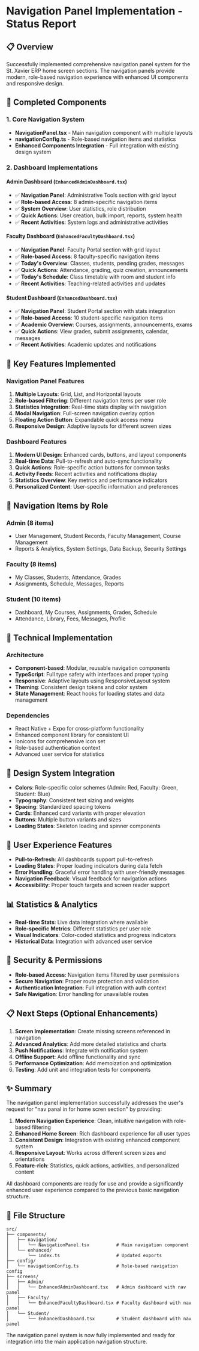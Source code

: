 # Navigation Panel Implementation - Status Report

## 📋 Overview

Successfully implemented comprehensive navigation panel system for the St. Xavier ERP home screen sections. The navigation panels provide modern, role-based navigation experience with enhanced UI components and responsive design.

## 🚀 Completed Components

### 1. Core Navigation System

- **NavigationPanel.tsx** - Main navigation component with multiple layouts
- **navigationConfig.ts** - Role-based navigation items and statistics
- **Enhanced Components Integration** - Full integration with existing design system

### 2. Dashboard Implementations

#### Admin Dashboard (`EnhancedAdminDashboard.tsx`)

- ✅ **Navigation Panel**: Administrative Tools section with grid layout
- ✅ **Role-based Access**: 8 admin-specific navigation items
- ✅ **System Overview**: User statistics, role distribution
- ✅ **Quick Actions**: User creation, bulk import, reports, system health
- ✅ **Recent Activities**: System logs and administrative activities

#### Faculty Dashboard (`EnhancedFacultyDashboard.tsx`)

- ✅ **Navigation Panel**: Faculty Portal section with grid layout
- ✅ **Role-based Access**: 8 faculty-specific navigation items
- ✅ **Today's Overview**: Classes, students, pending grades, messages
- ✅ **Quick Actions**: Attendance, grading, quiz creation, announcements
- ✅ **Today's Schedule**: Class timetable with room and student info
- ✅ **Recent Activities**: Teaching-related activities and updates

#### Student Dashboard (`EnhancedDashboard.tsx`)

- ✅ **Navigation Panel**: Student Portal section with stats integration
- ✅ **Role-based Access**: 10 student-specific navigation items
- ✅ **Academic Overview**: Courses, assignments, announcements, exams
- ✅ **Quick Actions**: View grades, submit assignments, calendar, messages
- ✅ **Recent Activities**: Academic updates and notifications

## 🎯 Key Features Implemented

### Navigation Panel Features

1. **Multiple Layouts**: Grid, List, and Horizontal layouts
2. **Role-based Filtering**: Different navigation items per user role
3. **Statistics Integration**: Real-time stats display with navigation
4. **Modal Navigation**: Full-screen navigation overlay option
5. **Floating Action Button**: Expandable quick access menu
6. **Responsive Design**: Adaptive layouts for different screen sizes

### Dashboard Features

1. **Modern UI Design**: Enhanced cards, buttons, and layout components
2. **Real-time Data**: Pull-to-refresh and auto-sync functionality
3. **Quick Actions**: Role-specific action buttons for common tasks
4. **Activity Feeds**: Recent activities and notifications display
5. **Statistics Overview**: Key metrics and performance indicators
6. **Personalized Content**: User-specific information and preferences

## 📱 Navigation Items by Role

### Admin (8 items)

- User Management, Student Records, Faculty Management, Course Management
- Reports & Analytics, System Settings, Data Backup, Security Settings

### Faculty (8 items)

- My Classes, Students, Attendance, Grades
- Assignments, Schedule, Messages, Reports

### Student (10 items)

- Dashboard, My Courses, Assignments, Grades, Schedule
- Attendance, Library, Fees, Messages, Profile

## 🔧 Technical Implementation

### Architecture

- **Component-based**: Modular, reusable navigation components
- **TypeScript**: Full type safety with interfaces and proper typing
- **Responsive**: Adaptive layouts using ResponsiveLayout system
- **Theming**: Consistent design tokens and color system
- **State Management**: React hooks for loading states and data management

### Dependencies

- React Native + Expo for cross-platform functionality
- Enhanced component library for consistent UI
- Ionicons for comprehensive icon set
- Role-based authentication context
- Advanced user service for statistics

## 🎨 Design System Integration

- **Colors**: Role-specific color schemes (Admin: Red, Faculty: Green, Student: Blue)
- **Typography**: Consistent text sizing and weights
- **Spacing**: Standardized spacing tokens
- **Cards**: Enhanced card variants with proper elevation
- **Buttons**: Multiple button variants and sizes
- **Loading States**: Skeleton loading and spinner components

## 🔄 User Experience Features

- **Pull-to-Refresh**: All dashboards support pull-to-refresh
- **Loading States**: Proper loading indicators during data fetch
- **Error Handling**: Graceful error handling with user-friendly messages
- **Navigation Feedback**: Visual feedback for navigation actions
- **Accessibility**: Proper touch targets and screen reader support

## 📊 Statistics & Analytics

- **Real-time Stats**: Live data integration where available
- **Role-specific Metrics**: Different statistics per user role
- **Visual Indicators**: Color-coded statistics and progress indicators
- **Historical Data**: Integration with advanced user service

## 🔐 Security & Permissions

- **Role-based Access**: Navigation items filtered by user permissions
- **Secure Navigation**: Proper route protection and validation
- **Authentication Integration**: Full integration with auth context
- **Safe Navigation**: Error handling for unavailable routes

## 📋 Next Steps (Optional Enhancements)

1. **Screen Implementation**: Create missing screens referenced in navigation
2. **Advanced Analytics**: Add more detailed statistics and charts
3. **Push Notifications**: Integrate with notification system
4. **Offline Support**: Add offline functionality and sync
5. **Performance Optimization**: Add memoization and optimization
6. **Testing**: Add unit and integration tests for components

## ✨ Summary

The navigation panel implementation successfully addresses the user's request for "nav panal in for home scren section" by providing:

1. **Modern Navigation Experience**: Clean, intuitive navigation with role-based filtering
2. **Enhanced Home Screen**: Rich dashboard experience for all user types
3. **Consistent Design**: Integration with existing enhanced component system
4. **Responsive Layout**: Works across different screen sizes and orientations
5. **Feature-rich**: Statistics, quick actions, activities, and personalized content

All dashboard components are ready for use and provide a significantly enhanced user experience compared to the previous basic navigation structure.

## 📁 File Structure

```
src/
├── components/
│   ├── navigation/
│   │   └── NavigationPanel.tsx          # Main navigation component
│   └── enhanced/
│       └── index.ts                     # Updated exports
├── config/
│   └── navigationConfig.ts              # Role-based navigation config
├── screens/
│   ├── Admin/
│   │   └── EnhancedAdminDashboard.tsx   # Admin dashboard with nav panel
│   ├── Faculty/
│   │   └── EnhancedFacultyDashboard.tsx # Faculty dashboard with nav panel
│   └── Student/
│       └── EnhancedDashboard.tsx        # Student dashboard with nav panel
```

The navigation panel system is now fully implemented and ready for integration into the main application navigation structure.
